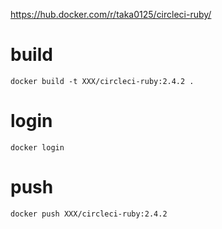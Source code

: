 https://hub.docker.com/r/taka0125/circleci-ruby/

# build 

```
docker build -t XXX/circleci-ruby:2.4.2 .
```

# login

```
docker login
```

# push

```
docker push XXX/circleci-ruby:2.4.2
```
